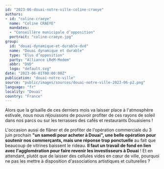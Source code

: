 ```yaml
---
id: "2023-06-douai-notre-ville-coline-craeye"
authors:
- id: "coline-craeye"
  name: "Coline CRAEYE"
  mandates: 
  - "Conseillère municipale d’opposition"
  portrait: "coline-craeye.jpg"
group:
  id: "douai-dynamique-et-durable-dvd"
  name: "Douai dynamique et durable"
  type: "Élus d’opposition"
  party: "Alliance LReM-Modem"
  abbr: "DVD"
  logo: "default.svg"
date: "2023-06-01T00:00:00Z"
publication: "douai-notre-ville"
source: "public/images/sources/douai-notre-ville-2023-06-p2.png"
language: "fr"
locality: "Douai"
country: "France"
---
```


Alors que la grisaille de ces derniers mois va laisser place à l'atmosphère estivale, nous nous réjouissons de pouvoir profiter de ces rayons de soleil dans nos parcs ou sur les terrasses des cafés et restaurants Douaisiens !

L'occasion aussi de flâner et de profiter de l'opération commerciale du 3 juin prochain **"un samedi pour acheter à Douai", une belle opération pour soutenir nos commerçants, mais une réponse trop ponctuelle**
au fait que beaucoup de vitrines baissent le rideau. **Il faut un travail de fond en lien avec l'agglomération pour faire revenir les investisseurs à Douai** ! Et en attendant, plutôt que de laisser des cellules vides en cœur de ville, pourquoi ne pas les mettre à disposition d'associations artistiques et culturelles ?
